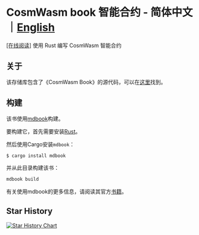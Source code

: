 # CosmWasm book 智能合约 - 简体中文｜[English](https://github.com/CosmWasm/book)

[[在线阅读]](https://thejoven.github.io/CosmWasm-book-cn/)
使用 Rust 编写 CosmWasm 智能合约

## 关于

该存储库包含了《CosmWasm Book》的源代码，可以在[这里](https://cosmwasm.github.io/book/)找到。

## 构建

该书使用[mdbook](https://github.com/rust-lang/mdBook)构建。

要构建它，首先需要安装[Rust](https://www.rust-lang.org/tools/install)。

然后使用Cargo安装`mdbook`：

```bash
$ cargo install mdbook
```

并从此目录构建该书：

```bash
mdbook build
```

有关使用mdbook的更多信息，请阅读其官方[书籍](https://rust-lang.github.io/mdBook/index.html)。

## Star History

[![Star History Chart](https://api.star-history.com/svg?repos=blackbyte-area/CosmWasm-book-cn&type=Date)](https://star-history.com/#blackbyte-area/CosmWasm-book-cn&Date)
